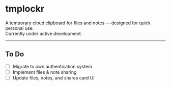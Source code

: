 # tmplockr

A temporary cloud clipboard for files and notes — designed for quick personal use.  
Currently under active development.

---

## To Do

- [ ] Migrate to own authentication system
- [ ] Implement files & note sharing
- [ ] Update files, notes, and shares card UI
